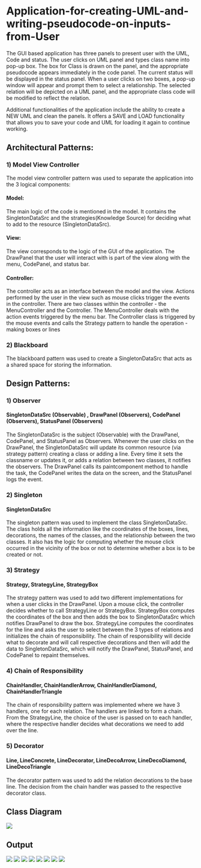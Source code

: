 # Application-for-creating-UML-and-writing-pseudocode-on-inputs-from-User
The GUI based application has three panels to present user with the UML, Code and status. The user clicks on UML panel and types class name into pop-up box. The box for Class is drawn on the panel, and the appropriate pseudocode appears immediately in the code panel. The current status will be displayed in the status panel. When a user clicks on two boxes, a pop-up window will appear and prompt them to select a relationship. The selected relation will be depicted on a UML panel, and the appropriate class code will be modified to reflect the relation.

Additional functionalities of the application include the ability to create a NEW UML and clean the panels. It offers a SAVE and LOAD functionality that allows you to save your code and UML for loading it again to continue working.

## Architectural Patterns:
### 1) Model View Controller
The model view controller pattern was used to separate the application into the 3 logical components:
####    Model: 
The main logic of the code is mentioned in the model. It contains the SingletonDataSrc and the strategies(Knowledge Source) for deciding what to add to the resource (SingletonDataSrc).
####    View: 
The view corresponds to the logic of the GUI of the application. The DrawPanel that the user will interact with is part of the view along with the menu, CodePanel, and status bar.
####    Controller: 
The controller acts as an interface between the model and the view. Actions performed by the user in the view such as mouse clicks trigger the events in the controller. There are two classes within the controller - the MenuController and the Controller. The MenuController deals with the action events triggered by the menu bar. The Controller class is triggered by the mouse events and calls the Strategy pattern to handle the operation - making boxes or lines
### 2) Blackboard
The blackboard pattern was used to create a SingletonDataSrc that acts as a shared space for storing the information.

## Design Patterns:
### 1) Observer
#### SingletonDataSrc (Observable) , DrawPanel (Observers), CodePanel (Observers), StatusPanel (Observers)
The SingletonDataSrc is the subject (Observable) with the DrawPanel, CodePanel, and StatusPanel as Observers. Whenever the user clicks on the DrawPanel, the SingletonDataSrc will update its common resource (via strategy pattern) creating a class or adding a line. Every time it sets the classname or updates it, or adds a relation between two classes, it notifies the observers. The  DrawPanel calls its paintcomponent method to handle the task, the CodePanel writes the data on the screen, and the StatusPanel logs the event. 

### 2) Singleton
#### SingletonDataSrc
The singleton pattern was used to implement the class SingletonDataSrc. The class holds all the information like the coordinates of the boxes, lines, decorations, the names of the classes, and the relationship between the two classes. It also has the logic for computing whether the mouse click occurred in the vicinity of the box or not to determine whether a box is to be created or not. 
### 3) Strategy
#### Strategy, StrategyLine, StrategyBox
The strategy pattern was used to add two different implementations for when a user clicks in the DrawPanel. Upon a mouse click, the controller decides whether to call StrategyLine or StrategyBox. StrategyBox computes the coordinates of the box and then adds the box to SingletonDataSrc which notifies DrawPanel to draw the box. StrategyLine computes the coordinates for the line and asks the user to select between the 3 types of relations and initializes the chain of responsibility. The chain of responsibility will decide what to decorate and will call respective decorations and then will add the data to SingletonDataSrc, which will notify the DrawPanel, StatusPanel, and CodePanel to repaint themselves.

### 4) Chain of Responsibility
#### ChainHandler, ChainHandlerArrow, ChainHandlerDiamond, ChainHandlerTriangle
The chain of responsibility pattern was implemented where we have 3 handlers, one for each relation. The handlers are linked to form a chain. From the StrategyLine, the choice of the user is passed on to each handler, where the respective handler decides what decorations we need to add over the line. 
### 5) Decorator
#### Line, LineConcrete, LineDecorator, LineDecoArrow,  LineDecoDiamond, LineDecoTriangle
The decorator pattern was used to add the relation decorations to the base line. The decision from the chain handler was passed to the respective decorator class.

## Class Diagram
![](Class%20Diagram1.png)
## Output
![](Ouput/1.png)
![](Ouput/2.png)
![](Ouput/3.png)
![](Ouput/4.png)
![](Ouput/5.png)
![](Ouput/6.png)
![](Ouput/7.png)
![](Ouput/8.png)

